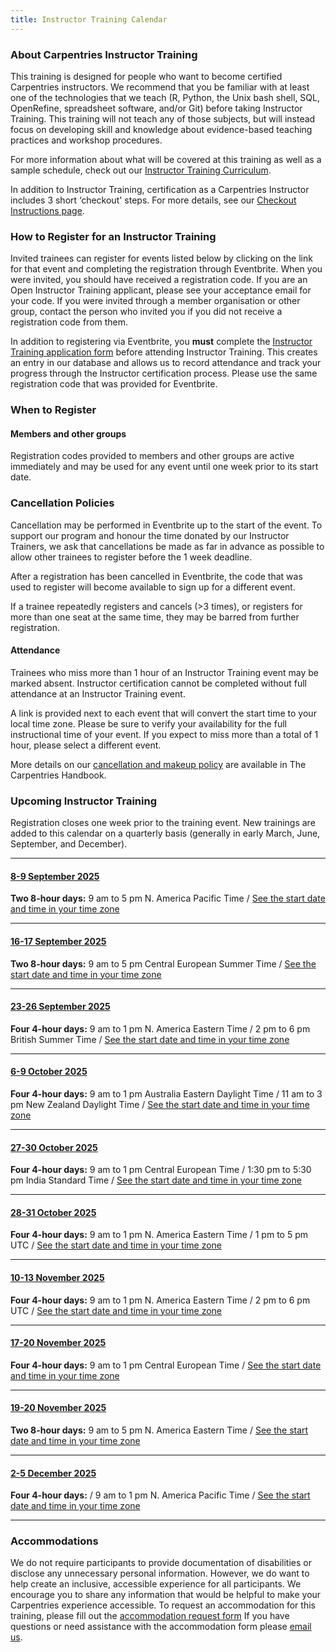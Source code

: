 ```yaml
---
title: Instructor Training Calendar
---
```


### About Carpentries Instructor Training

This training is designed for people who want to become certified Carpentries instructors. We recommend that you be familiar with at least one of the technologies that we teach (R, Python, the Unix bash shell, SQL, OpenRefine, spreadsheet software, and/or Git) before taking Instructor Training. This training will not teach any of those subjects, but will instead focus on developing skill and knowledge about evidence-based teaching practices and workshop procedures.

For more information about what will be covered at this training as well as a sample schedule, check out our [Instructor Training Curriculum](https://carpentries.github.io/instructor-training/).

In addition to Instructor Training, certification as a Carpentries Instructor includes 3 short ‘checkout' steps. For more details, see our [Checkout Instructions page](https://carpentries.github.io/instructor-training/checkout).

### How to Register for an Instructor Training

Invited trainees can register for events listed below by clicking on the link for that event and completing the registration through Eventbrite. When you were invited, you should have received a registration code. If you are an Open Instructor Training applicant, please see your acceptance email for your code. If you were invited through a member organisation or other group, contact the person who invited you if you did not receive a registration code from them.

In addition to registering via Eventbrite, you **must** complete the [Instructor Training application form](https://amy.carpentries.org/forms/request_training/) before attending Instructor Training. This creates an entry in our database and allows us to record attendance and track your progress through the Instructor certification process. Please use the same registration code that was provided for Eventbrite.

### When to Register

#### Members and other groups

Registration codes provided to members and other groups are active immediately and may be used for any event until one week prior to its start date.

### Cancellation Policies

Cancellation may be performed in Eventbrite up to the start of the event. To support our program and honour the time donated by our Instructor Trainers, we ask that cancellations be made as far in advance as possible to allow other trainees to register before the 1 week deadline.

After a registration has been cancelled in Eventbrite, the code that was used to register will become available to sign up for a different event.

If a trainee repeatedly registers and cancels (>3 times), or registers for more than one seat at the same time, they may be barred from further registration.

#### Attendance

Trainees who miss more than 1 hour of an Instructor Training event may be marked absent. Instructor certification cannot be completed without full attendance at an Instructor Training event.

A link is provided next to each event that will convert the start time to your local time zone. Please be sure to verify your availability for the full instructional time of your event. If you expect to miss more than a total of 1 hour, please select a different event.

More details on our [cancellation and makeup policy](https://docs.carpentries.org/handbooks/instructors.html#instructor-training-attendance-policy) are available in The Carpentries Handbook.

### Upcoming Instructor Training

Registration closes one week prior to the training event. New trainings are added to this calendar on a quarterly basis (generally in early March, June, September, and December).

<hr>

#### [8-9 September 2025](https://www.eventbrite.com/e/online-instructor-training-8-9-september-2025-tickets-1389797675259)
**Two 8-hour days:** 9 am to 5 pm N. America Pacific Time / [See the start date and time in your time zone](https://www.timeanddate.com/worldclock/fixedtime.html?msg=Instructor+Training&iso=20250908T09&p1=137&ah=8)

<hr>

#### [16-17 September 2025](https://www.eventbrite.com/e/online-instructor-training-16-17-september-2025-tickets-1389800604019)
**Two 8-hour days:** 9 am to 5 pm Central European Summer Time / [See the start date and time in your time zone](https://www.timeanddate.com/worldclock/fixedtime.html?msg=Instructor+Training&iso=20250916T09&p1=195&ah=8)

<hr>

#### [23-26 September 2025](https://www.eventbrite.com/e/online-instructor-training-23-26-september-2025-tickets-1389808387299?aff=oddtdtcreator)
**Four 4-hour days:** 9 am to 1 pm N. America Eastern Time / 2 pm to 6 pm British Summer Time / [See the start date and time in your time zone](https://www.timeanddate.com/worldclock/fixedtime.html?msg=Instructor+Training&iso=20250923T09&p1=179&ah=4)

<hr>

#### [6-9 October 2025](https://www.eventbrite.com/e/online-instructor-training-october-6-9-2025-tickets-1657264254999)
**Four 4-hour days:** 9 am to 1 pm Australia Eastern Daylight Time / 11 am to 3 pm New Zealand Daylight Time / [See the start date and time in your time zone](https://www.timeanddate.com/worldclock/fixedtime.html?msg=Instructor+Training+&iso=20251006T09&p1=240&ah=4)

<hr>

#### [27-30 October 2025](https://www.eventbrite.com/e/online-instructor-training-october-27-30-2025-tickets-1657272509689)
**Four 4-hour days:** 9 am to 1 pm Central European Time / 1:30 pm to 5:30 pm India Standard Time / [See the start date and time in your time zone](https://www.timeanddate.com/worldclock/fixedtime.html?msg=Instructor+Training+&iso=20251027T09&p1=195&ah=4)

<hr>

#### [28-31 October 2025](https://www.eventbrite.com/e/online-instructor-training-october-28-31-2025-tickets-1657293121339)
**Four 4-hour days:** 9 am to 1 pm N. America Eastern Time / 1 pm to 5 pm UTC / [See the start date and time in your time zone](https://www.timeanddate.com/worldclock/fixedtime.html?msg=Instructor+Training+&iso=20251028T09&p1=179&ah=4)

<hr>

#### [10-13 November 2025](https://www.eventbrite.com/e/online-instructor-training-november-10-13-2025-tickets-1657310864409)
**Four 4-hour days:** 9 am to 1 pm N. America Eastern Time / 2 pm to 6 pm UTC / [See the start date and time in your time zone](https://www.timeanddate.com/worldclock/fixedtime.html?msg=Instructor+Training+&iso=20251110T09&p1=179&ah=4)

<hr>

#### [17-20 November 2025](https://www.eventbrite.com/e/online-instructor-training-november-17-20-2025-tickets-1657332097919)
**Four 4-hour days:** 9 am to 1 pm Central European Time / [See the start date and time in your time zone](https://www.timeanddate.com/worldclock/fixedtime.html?msg=Instructor+Training+&iso=20251117T09&p1=195&ah=4)

<hr>

#### [19-20 November 2025](https://www.eventbrite.com/e/online-instructor-training-november-19-20-2025-tickets-1657344645449)
**Two 8-hour days:** 9 am to 5 pm N. America Eastern Time / [See the start date and time in your time zone](https://www.timeanddate.com/worldclock/fixedtime.html?msg=Instructor+Training+&iso=20251119T09&p1=179&ah=8)

<hr>

#### [2-5 December 2025](https://www.eventbrite.com/e/online-instructor-training-december-2-5-2025-tickets-1657347945319)
**Four 4-hour days:** / 9 am to 1 pm N. America Pacific Time / [See the start date and time in your time zone](https://www.timeanddate.com/worldclock/fixedtime.html?msg=Instructor+Training+&iso=20251202T09&p1=137&ah=4)

<hr>


### Accommodations

We do not require participants to provide documentation of disabilities or disclose any unnecessary personal information. 
However, we do want to help create an inclusive, accessible experience for all participants. 
We encourage you to share any information that would be helpful to make your Carpentries experience accessible. 
To request an accommodation for this training, please fill out the [accommodation request form](https://carpentries.typeform.com/to/B2OSYaD0)
If you have questions or need assistance with the accommodation form please [email us](mailto:instructor.training@carpentries.org).

